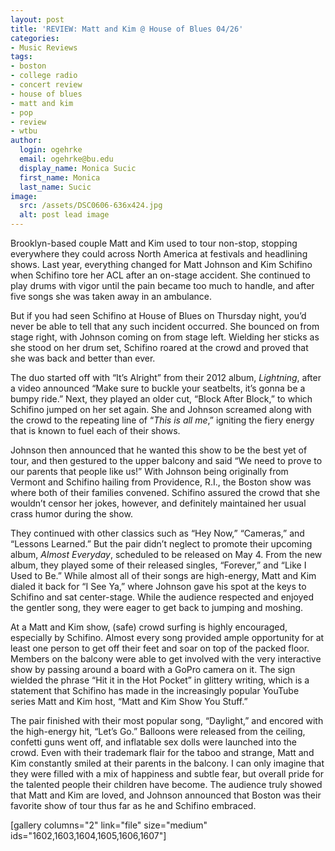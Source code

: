 ```yaml
---
layout: post
title: 'REVIEW: Matt and Kim @ House of Blues 04/26'
categories:
- Music Reviews
tags:
- boston
- college radio
- concert review
- house of blues
- matt and kim
- pop
- review
- wtbu
author:
  login: ogehrke
  email: ogehrke@bu.edu
  display_name: Monica Sucic
  first_name: Monica
  last_name: Sucic
image:
  src: /assets/DSC0606-636x424.jpg
  alt: post lead image
---
```

Brooklyn-based couple Matt and Kim used to tour non-stop, stopping everywhere they could across North America at festivals and headlining shows. Last year, everything changed for Matt Johnson and Kim Schifino when Schifino tore her ACL after an on-stage accident. She continued to play drums with vigor until the pain became too much to handle, and after five songs she was taken away in an ambulance.

But if you had seen Schifino at House of Blues on Thursday night, you’d never be able to tell that any such incident occurred. She bounced on from stage right, with Johnson coming on from stage left. Wielding her sticks as she stood on her drum set, Schifino roared at the crowd and proved that she was back and better than ever.

The duo started off with “It’s Alright” from their 2012 album, _Lightning_, after a video announced “Make sure to buckle your seatbelts, it’s gonna be a bumpy ride.” Next, they played an older cut, “Block After Block,” to which Schifino jumped on her set again. She and Johnson screamed along with the crowd to the repeating line of “_This is all me_,” igniting the fiery energy that is known to fuel each of their shows. 

Johnson then announced that he wanted this show to be the best yet of tour, and then gestured to the upper balcony and said “We need to prove to our parents that people like us!” With Johnson being originally from Vermont and Schifino hailing from Providence, R.I., the Boston show was where both of their families convened. Schifino assured the crowd that she wouldn’t censor her jokes, however, and definitely maintained her usual crass humor during the show. 

They continued with other classics such as “Hey Now,” “Cameras,” and “Lessons Learned.” But the pair didn’t neglect to promote their upcoming album, _Almost Everyday_, scheduled to be released on May 4. From the new album, they played some of their released singles, “Forever,” and “Like I Used to Be.” While almost all of their songs are high-energy, Matt and Kim dialed it back for “I See Ya,” where Johnson gave his spot at the keys to Schifino and sat center-stage. While the audience respected and enjoyed the gentler song, they were eager to get back to jumping and moshing.

At a Matt and Kim show, (safe) crowd surfing is highly encouraged, especially by Schifino. Almost every song provided ample opportunity for at least one person to get off their feet and soar on top of the packed floor. Members on the balcony were able to get involved with the very interactive show by passing around a board with a GoPro camera on it. The sign wielded the phrase “Hit it in the Hot Pocket” in glittery writing, which is a statement that Schifino has made in the increasingly popular YouTube series Matt and Kim host, “Matt and Kim Show You Stuff.”

The pair finished with their most popular song, “Daylight,” and encored with the high-energy hit, “Let’s Go.” Balloons were released from the ceiling, confetti guns went off, and inflatable sex dolls were launched into the crowd. Even with their trademark flair for the taboo and strange, Matt and Kim constantly smiled at their parents in the balcony. I can only imagine that they were filled with a mix of happiness and subtle fear, but overall pride for the talented people their children have become. The audience truly showed that Matt and Kim are loved, and Johnson announced that Boston was their favorite show of tour thus far as he and Schifino embraced.

\[gallery columns="2" link="file" size="medium" ids="1602,1603,1604,1605,1606,1607"\]